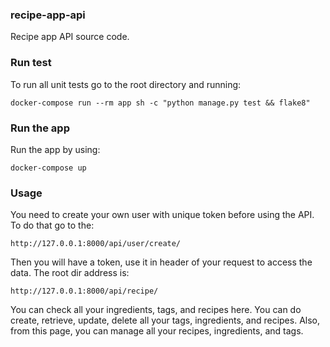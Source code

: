 ### recipe-app-api
Recipe app API source code.

### Run test
To run all unit tests go to the root directory and running:
```
docker-compose run --rm app sh -c "python manage.py test && flake8"
```

### Run the app
Run the app by using:
```
docker-compose up
```

### Usage
You need to create your own user with unique token before using the API. To do that go to the:
```
http://127.0.0.1:8000/api/user/create/
```
Then you will have a token, use it in header of your request to access the data.
The root dir address is:
```
http://127.0.0.1:8000/api/recipe/
```
You can check all your ingredients, tags, and recipes here. You can do create, retrieve, update, delete all your tags, ingredients, and recipes.
Also, from this page, you can manage all your recipes, ingredients, and tags. 
